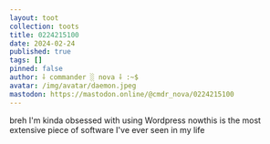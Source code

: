 ```yaml
---
layout: toot
collection: toots
title: 0224215100
date: 2024-02-24
published: true
tags: []
pinned: false
author: ⸸ commander ░ nova ⸸ :~$
avatar: /img/avatar/daemon.jpeg
mastodon: https://mastodon.online/@cmdr_nova/0224215100
---
```


breh I'm kinda obsessed with using Wordpress nowthis is the most extensive piece of software I've ever seen in my life
